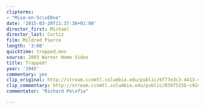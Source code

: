 ```yaml
---
clipterms:
- "Mise-en-Sc\xE8ne"
date: '2015-03-20T11:37:30+01:00'
director_first: Michael
director_last: Curtiz
film: Mildred Pierce
length: '3:00'
quicktime: trapped.mov
source: 2003 Warner Home Video
title: Trapped!
year: '1945'
commentary: yes
clip_original: http://stream.ccnmtl.columbia.edu/public/6f77e3c3-4413-4d8f-b3fc-21e5b048f175-067_mildred_FLG-mp4-aac-480w-850kbps-ffmpeg.mp4
clip_commentary: http://stream.ccnmtl.columbia.edu/public/039f515b-c924-456f-acfb-bdd2e7f915e5-067_mildred_commentary_FLG-mp4-aac-480w-850kbps-ffmpeg.mp4
commentator: "Richard Pe\xf1a"

---
```

